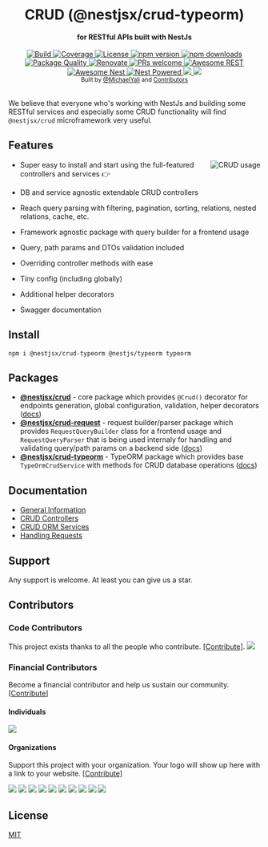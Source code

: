 <div align="center">
  <h1>CRUD (@nestjsx/crud-typeorm)</h1>
</div>
<div align="center">
  <strong>for RESTful APIs built with NestJs</strong>
</div>

<br />

<div align="center">
  <a href="https://travis-ci.org/nestjsx/crud">
    <img src="https://travis-ci.org/nestjsx/crud.svg?branch=master" alt="Build" />
  </a>
  <a href="https://coveralls.io/github/nestjsx/crud?branch=master">
    <img src="https://coveralls.io/repos/github/nestjsx/crud/badge.svg" alt="Coverage" />
  </a>
  <a href="https://github.com/nestjsx/crud/blob/master/LICENSE">
    <img src="https://img.shields.io/github/license/nestjsx/crud.svg" alt="License" />
  </a>
  <a href="https://www.npmjs.com/package/@nestjsx/crud">
    <img src="https://img.shields.io/npm/v/@nestjsx/crud.svg" alt="npm version" />
  </a>
  <a href="https://www.npmjs.com/org/nestjsx">
    <img src="https://img.shields.io/npm/dm/@nestjsx/crud.svg" alt="npm downloads" />
  </a>
  <a href="https://npm.packagequality.com/#?package=@nestjsx%2Fcrud">
    <img src="https://npm.packagequality.com/shield/%40nestjsx%2Fcrud.svg" alt="Package Quality" />
  </a>
  <a href="https://renovatebot.com/">
    <img src="https://img.shields.io/badge/renovate-enabled-brightgreen.svg" alt="Renovate" />
  </a>
  <a href="http://makeapullrequest.com">
    <img src="https://img.shields.io/badge/PRs-welcome-brightgreen.svg?style=flat-square" alt="PRs welcome" />
  </a>
  <a href="https://github.com/marmelab/awesome-rest#nodejs">
    <img src="https://raw.githubusercontent.com/nestjsx/crud/master/img/awesome-rest.svg?sanitize=true" alt="Awesome REST" />
  </a>
  <a href="https://github.com/juliandavidmr/awesome-nestjs#components--libraries">
    <img src="https://raw.githubusercontent.com/nestjsx/crud/master/img/awesome-nest.svg?sanitize=true" alt="Awesome Nest" />
  </a>
  <a href="https://github.com/nestjs/nest">
    <img src="https://raw.githubusercontent.com/nestjsx/crud/master/img/nest-powered.svg?sanitize=true" alt="Nest Powered" />
  </a>
  <a href="#individuals" alt="Sponsors on Open Collective">
    <img src="https://opencollective.com/nestjsx/backers/badge.svg" />
  </a>
  <a href="#organizations" alt="Sponsors on Open Collective">
    <img src="https://opencollective.com/nestjsx/sponsors/badge.svg" />
  </a> 
</div>

<div align="center">
  <sub>Built by
  <a href="https://twitter.com/MichaelYali">@MichaelYali</a> and
  <a href="https://github.com/nestjsx/crud/graphs/contributors">
    Contributors
  </a>
</div>

<br />

We believe that everyone who's working with NestJs and building some RESTful services and especially some CRUD functionality will find `@nestjsx/crud` microframework very useful.

## Features

<img align="right" src="https://raw.githubusercontent.com/nestjsx/crud/master/img/crud-usage2.png" alt="CRUD usage" />

- Super easy to install and start using the full-featured controllers and services :point_right:

- DB and service agnostic extendable CRUD controllers

- Reach query parsing with filtering, pagination, sorting, relations, nested relations, cache, etc.

- Framework agnostic package with query builder for a frontend usage

- Query, path params and DTOs validation included

- Overriding controller methods with ease

- Tiny config (including globally)

- Additional helper decorators

- Swagger documentation

## Install

```shell
npm i @nestjsx/crud-typeorm @nestjs/typeorm typeorm
```

## Packages

- [**@nestjsx/crud**](https://www.npmjs.com/package/@nestjsx/crud) - core package which provides `@Crud()` decorator for endpoints generation, global configuration, validation, helper decorators ([docs](https://github.com/nestjsx/crud/wiki/Controllers#description))
- [**@nestjsx/crud-request**](https://www.npmjs.com/package/@nestjsx/crud-request) - request builder/parser package which provides `RequestQueryBuilder` class for a frontend usage and `RequestQueryParser` that is being used internaly for handling and validating query/path params on a backend side ([docs](https://github.com/nestjsx/crud/wiki/Requests#frontend-usage))
- [**@nestjsx/crud-typeorm**](https://www.npmjs.com/package/@nestjsx/crud-typeorm) - TypeORM package which provides base `TypeOrmCrudService` with methods for CRUD database operations ([docs](https://github.com/nestjsx/crud/wiki/ServiceTypeorm))

## Documentation

- [General Information](https://github.com/nestjsx/crud/wiki#why)
- [CRUD Controllers](https://github.com/nestjsx/crud/wiki/Controllers#description)
- [CRUD ORM Services](https://github.com/nestjsx/crud/wiki/Services#description)
- [Handling Requests](https://github.com/nestjsx/crud/wiki/Requests#description)

## Support

Any support is welcome. At least you can give us a star.

## Contributors

### Code Contributors

This project exists thanks to all the people who contribute. [[Contribute](CONTRIBUTING.md)].
<a href="https://github.com/nestjsx/crud/graphs/contributors"><img src="https://opencollective.com/nestjsx/contributors.svg?width=890&button=false" /></a>

### Financial Contributors

Become a financial contributor and help us sustain our community. [[Contribute](https://opencollective.com/nestjsx#backer)]

#### Individuals

<a href="https://opencollective.com/nestjsx#backers" target="_blank"><img src="https://opencollective.com/nestjsx/backers.svg?width=890&button=false"></a>

#### Organizations

Support this project with your organization. Your logo will show up here with a link to your website. [[Contribute](https://opencollective.com/nestjsx#sponsor)]

<a href="https://opencollective.com/nestjsx/sponsor/0/website" target="_blank"><img src="https://opencollective.com/nestjsx/sponsor/0/avatar.svg"></a>
<a href="https://opencollective.com/nestjsx/sponsor/1/website" target="_blank"><img src="https://opencollective.com/nestjsx/sponsor/1/avatar.svg"></a>
<a href="https://opencollective.com/nestjsx/sponsor/2/website" target="_blank"><img src="https://opencollective.com/nestjsx/sponsor/2/avatar.svg"></a>
<a href="https://opencollective.com/nestjsx/sponsor/3/website" target="_blank"><img src="https://opencollective.com/nestjsx/sponsor/3/avatar.svg"></a>
<a href="https://opencollective.com/nestjsx/sponsor/4/website" target="_blank"><img src="https://opencollective.com/nestjsx/sponsor/4/avatar.svg"></a>
<a href="https://opencollective.com/nestjsx/sponsor/5/website" target="_blank"><img src="https://opencollective.com/nestjsx/sponsor/5/avatar.svg"></a>
<a href="https://opencollective.com/nestjsx/sponsor/6/website" target="_blank"><img src="https://opencollective.com/nestjsx/sponsor/6/avatar.svg"></a>
<a href="https://opencollective.com/nestjsx/sponsor/7/website" target="_blank"><img src="https://opencollective.com/nestjsx/sponsor/7/avatar.svg"></a>
<a href="https://opencollective.com/nestjsx/sponsor/8/website" target="_blank"><img src="https://opencollective.com/nestjsx/sponsor/8/avatar.svg"></a>
<a href="https://opencollective.com/nestjsx/sponsor/9/website" target="_blank"><img src="https://opencollective.com/nestjsx/sponsor/9/avatar.svg"></a>

## License

[MIT](LICENSE)
